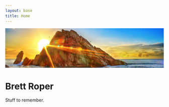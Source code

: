 ```yaml
---
layout: base
title: Home
---
```


![hero image](assets/images/sugarloaf-sunset.jpg)

# Brett Roper

Stuff to remember.